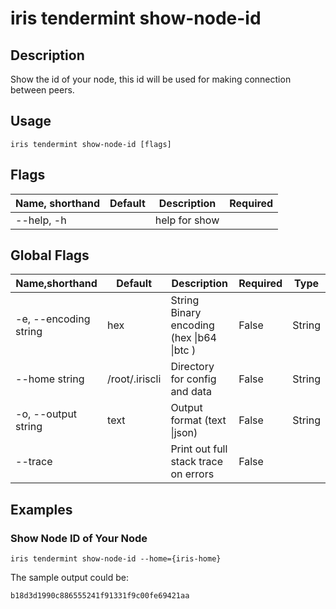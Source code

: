 # iris tendermint show-node-id

## Description

Show the id of your node, this id will be used for making connection between peers.

## Usage

```
iris tendermint show-node-id [flags]
```

## Flags

| Name, shorthand      | Default           | Description                                                    | Required |
| -------------------- | ----------------- | -------------------------------------------------------------- | -------- |
| --help, -h           |                   | help for show                                                  |          |

## Global Flags

| Name,shorthand        | Default        | Description                                 | Required | Type   |
| --------------------- | -------------- | ------------------------------------------- | -------- | ------ |
| -e, --encoding string | hex            | String   Binary encoding (hex \|b64 \|btc ) | False    | String |
| --home string         | /root/.iriscli | Directory for config and data               | False    | String |
| -o, --output string   | text           | Output format (text \|json)                 | False    | String |
| --trace               |                | Print out full stack trace on errors        | False    |        |

## Examples

### Show Node ID of Your Node

```shell
iris tendermint show-node-id --home={iris-home}
```

The sample output could be:
```$xslt
b18d3d1990c886555241f91331f9c00fe69421aa
```

